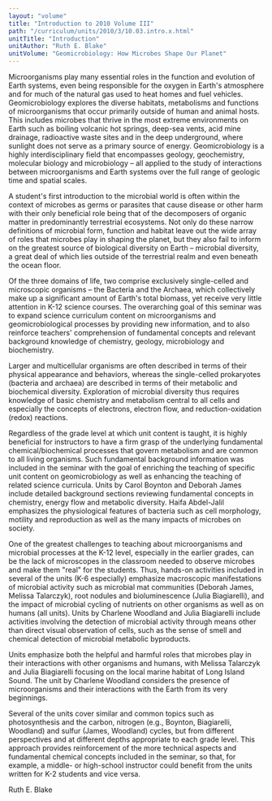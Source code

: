 ```yaml
---
layout: "volume"
title: "Introduction to 2010 Volume III"
path: "/curriculum/units/2010/3/10.03.intro.x.html"
unitTitle: "Introduction"
unitAuthor: "Ruth E. Blake"
unitVolume: "Geomicrobiology: How Microbes Shape Our Planet"
---
```

<body>
<p>
Microorganisms play many essential roles in the function and evolution of Earth systems, even being responsible for the oxygen in Earth's atmosphere and for much of the natural gas used to heat homes and fuel vehicles.  Geomicrobiology explores the diverse habitats, metabolisms and functions of microorganisms that occur primarily outside of human and animal hosts.  This includes microbes that thrive in the most extreme environments on Earth such as boiling volcanic hot springs, deep-sea vents, acid mine drainage, radioactive waste sites and in the deep underground, where sunlight does not serve as a  primary source of energy.  Geomicrobiology is a highly interdisciplinary field that encompasses geology, geochemistry, molecular biology and microbiology – all applied to the study of interactions between microorganisms and Earth systems over the full range of geologic time and spatial scales.
</p>
<p>
A student's first introduction to the microbial world is often within the context of microbes as germs or parasites that cause disease or other harm with their only beneficial role being that of the decomposers of organic matter in predominantly terrestrial ecosystems.  Not only do these narrow definitions of microbial form, function and habitat leave out the wide array of roles that microbes play in shaping the planet, but they also fail to inform on the greatest source of biological diversity on Earth – microbial diversity, a great deal of which lies outside of the terrestrial realm and even beneath the ocean floor.
</p>
<p>
Of the three domains of life, two comprise exclusively single-celled and microscopic organisms – the Bacteria and the Archaea, which collectively make up a significant amount of Earth's total biomass, yet receive very little attention in  K-12 science courses.  The overarching goal of this seminar was to expand science curriculum content on microorganisms and geomicrobiological processes by providing new information, and to also reinforce teachers' comprehension of fundamental concepts and relevant background knowledge of chemistry, geology, microbiology and biochemistry.
</p>
<p>
Larger and multicellular organisms are often described in terms of their physical appearance and behaviors, whereas the single-celled prokaryotes (bacteria and archaea) are described in terms of their metabolic and biochemical diversity.  Exploration of microbial diversity thus requires knowledge of basic chemistry and metabolism central to all cells and especially the concepts of electrons, electron flow, and reduction-oxidation (redox) reactions.
</p>
<p>
Regardless of the grade level at which unit content is taught, it is highly beneficial for instructors to have a firm grasp of the underlying fundamental chemical/biochemical processes that govern metabolism and are common to all living organisms.  Such fundamental background information was included in the seminar with the goal of enriching the teaching of specific unit content on geomicrobiology as well as enhancing  the teaching of related science curricula.   Units by Carol Boynton and Deborah James include detailed background sections reviewing fundamental concepts in chemistry, energy flow and metabolic diversity.  Haifa Abdel-Jalil emphasizes the physiological features of bacteria such as cell morphology, motility and reproduction as well as the many impacts of microbes on society.
</p>
<p>
One of the greatest challenges to teaching about microorganisms and microbial processes at the K-12 level, especially in the earlier grades, can be the lack of microscopes in the classroom needed to observe microbes and make them "real" for the students.  Thus, hands-on activities included in several of the units (K-6 especially) emphasize macroscopic manifestations of microbial activity such as microbial mat communities (Deborah James, Melissa Talarczyk), root nodules and bioluminescence (Julia Biagiarelli), and the impact of microbial cycling of nutrients on other organisms as well as on humans (all units).  Units by Charlene Woodland and Julia Biagiarelli  include activities involving the detection of microbial activity through means other than direct visual observation of cells, such as the sense of smell and chemical detection of microbial metabolic byproducts.
</p>
<p>
Units emphasize both  the helpful and harmful roles that microbes play in their interactions with other organisms and humans, with Melissa Talarczyk and Julia Biagiarelli focusing on  the  local marine habitat of Long Island Sound.  The unit by Charlene Woodland considers the presence of microorganisms and their interactions with the Earth from its very beginnings.
</p>
<p>
Several of the units cover similar and common topics such as photosynthesis and the carbon, nitrogen (e.g., Boynton, Biagiarelli, Woodland) and sulfur (James, Woodland) cycles, but from different perspectives and at different depths appropriate to each grade level. This approach provides reinforcement of the more technical aspects and fundamental chemical concepts included in the seminar, so that, for example, a middle- or high-school instructor could benefit from the units written for K-2 students and vice versa.
</p>
<p>
Ruth E. Blake
</p>
</body>